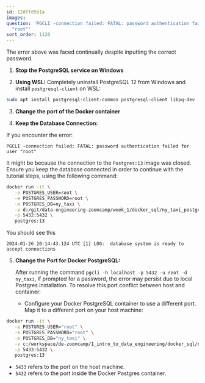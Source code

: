 ```yaml
---
id: 12dffd5b1a
images:
question: 'PGCLI -connection failed: FATAL: password authentication failed for user
  "root"'
sort_order: 1120
---
```


The error above was faced continually despite inputting the correct password.


1. **Stop the PostgreSQL service on Windows**

2. **Using WSL:** Completely uninstall PostgreSQL 12 from Windows and install `postgresql-client` on WSL:  

```bash
sudo apt install postgresql-client-common postgresql-client libpq-dev
```

3. **Change the port of the Docker container**

4. **Keep the Database Connection:**
   
If you encounter the error:
   
```
PGCLI -connection failed: FATAL: password authentication failed for user "root"
```
   
It might be because the connection to the `Postgres:13` image was closed. Ensure you keep the database connected in order to continue with the tutorial steps, using the following command:

```bash
docker run -it \
   -e POSTGRES_USER=root \
   -e POSTGRES_PASSWORD=root \
   -e POSTGRES_DB=ny_taxi \
   -v d:/git/data-engineering-zoomcamp/week_1/docker_sql/ny_taxi_postgres_data:/var/lib/postgresql/data \
   -p 5432:5432 \
   postgres:13
```

You should see this 

```
2024-01-26 20:14:43.124 UTC [1] LOG:  database system is ready to accept connections
```

5. **Change the Port for Docker PostgreSQL:**

   After running the command `pgcli -h localhost -p 5432 -u root -d ny_taxi`, if prompted for a password, the error may persist due to local Postgres installation. To resolve this port conflict between host and container:

   - Configure your Docker PostgreSQL container to use a different port. Map it to a different port on your host machine:
   
```bash
docker run -it \
   -e POSTGRES_USER="root" \
   -e POSTGRES_PASSWORD="root" \
   -e POSTGRES_DB="ny_taxi" \
   -v c:/workspace/de-zoomcamp/1_intro_to_data_engineering/docker_sql/ny_taxi_postgres_data:/var/lib/postgresql/data \
   -p 5433:5432 \
   postgres:13
```

- `5433` refers to the port on the host machine.
- `5432` refers to the port inside the Docker Postgres container.